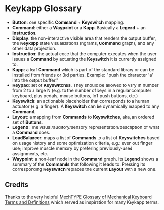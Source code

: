 # Keykapp Glossary

- **Button**: one specific **Command** + **Keyswitch** mapping.
- **Command**: either a **Waypoint** or a **Kapp**. Basically a **Legend** + an
  **Instruction**.
- **Display**: the non-interactive visible area that renders the output buffer,
  the **Keykapp** state visualizations (ngrams, **Command** graph), and any
  other data projection.
- **Instruction**: the actual code that the computer executes when the user
  issues a **Command** by actuating the **Keyswitch** it is currently assigned
  to.
- **Kapp**: a leaf **Command** which is part of the standard library or can be
  installed from friends or 3rd parties. Example: "push the character 'a' into
  the output buffer."
- **Keypad**: set of **Keyswitches**. They should be allowed to vary in number
  from 2 to a large N (e.g. to the number of keys in a regular computer
  keyboard, plus pedals, mouse buttons, IoT push buttons, etc.)
- **Keyswitch**: an actionable placeholder that corresponds to a human actuator
  (e.g. a finger). A **Keyswitch** can be dynamically mapped to any
  **Command**.
- **Layout**: a mapping from **Commands** to **Keyswitches**, aka, an ordered
  set of **Buttons**.
- **Legend**: The visual/auditory/sensory representation/description of what a
  **Command** does.
- **LoadBalancer**: maps a list of **Commands** to a list of **Keyswitches**
  based on usage history and some optimization criteria, e.g.: even out finger
  use; improve muscle memory by prefering previously-used assignments, etc.
- **Waypoint**: a non-leaf node in the **Command** graph. Its **Legend** shows
  a summary of the **Commands** that following it leads to. Pressing its
  corresponding **Keyswitch** replaces the current **Layout** with a new one.

## Credits

Thanks to the very helpful
[MechTYPE Glossary of Mechanical Keyboard Terms and Definitions](http://www.mechtype.com/mechanical-keyboard-terminology/)
which served as inspiration for many Keykapp terms.
